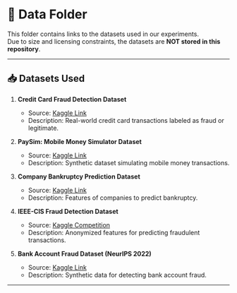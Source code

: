 # 📂 Data Folder

This folder contains links to the datasets used in our experiments.  
Due to size and licensing constraints, the datasets are **NOT stored in this repository**.  

---

## 📥 Datasets Used

1. **Credit Card Fraud Detection Dataset**  
   - Source: [Kaggle Link](https://www.kaggle.com/datasets/mlg-ulb/creditcardfraud)
   - Description: Real-world credit card transactions labeled as fraud or legitimate.

2. **PaySim: Mobile Money Simulator Dataset**  
   - Source: [Kaggle Link](https://www.kaggle.com/datasets/ealaxi/paysim1)
   - Description: Synthetic dataset simulating mobile money transactions.

3. **Company Bankruptcy Prediction Dataset**  
   - Source: [Kaggle Link](https://www.kaggle.com/datasets/fedesoriano/company-bankruptcy-prediction/data)
   - Description: Features of companies to predict bankruptcy.

4. **IEEE-CIS Fraud Detection Dataset**  
   - Source: [Kaggle Competition](https://www.kaggle.com/c/ieee-fraud-detection/)
   - Description: Anonymized features for predicting fraudulent transactions.

5. **Bank Account Fraud Dataset (NeurIPS 2022)**  
   - Source: [Kaggle Link](https://www.kaggle.com/datasets/sgpjesus/bank-account-fraud-dataset-neurips-2022)
   - Description: Synthetic data for detecting bank account fraud.

---

